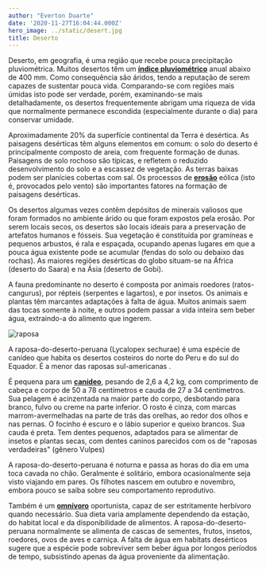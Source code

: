 ```yaml
---
author: "Everton Duarte"
date: '2020-11-27T16:04:44.000Z'
hero_image: ../static/desert.jpg
title: Deserto
---
```

Deserto, em geografia, é uma região que recebe pouca precipitação pluviométrica. Muitos desertos têm um **[índice pluviométrico](https://pt.wikipedia.org/wiki/%C3%8Dndice_pluviom%C3%A9trico)** anual abaixo de 400 mm. Como consequência são áridos, tendo a reputação de serem capazes de sustentar pouca vida. Comparando-se com regiões mais úmidas isto pode ser verdade, porém, examinando-se mais detalhadamente, os desertos frequentemente abrigam uma riqueza de vida que normalmente permanece escondida (especialmente durante o dia) para conservar umidade.

Aproximadamente 20% da superfície continental da Terra é desértica. As paisagens desérticas têm alguns elementos em comum: o solo do deserto é principalmente composto de areia, com frequente formação de dunas. Paisagens de solo rochoso são típicas, e refletem o reduzido desenvolvimento do solo e a escassez de vegetação. As terras baixas podem ser planícies cobertas com sal. Os processos de **[erosão](https://pt.wikipedia.org/wiki/Eros%C3%A3o 'erosão')** eólica (isto é, provocados pelo vento) são importantes fatores na formação de paisagens desérticas.

Os desertos algumas vezes contêm depósitos de minerais valiosos que foram formados no ambiente árido ou que foram expostos pela erosão. Por serem locais secos, os desertos são locais ideais para a preservação de artefatos humanos e fósseis. Sua vegetação é constituída por gramíneas e pequenos arbustos, é rala e espaçada, ocupando apenas lugares em que a pouca água existente pode se acumular (fendas do solo ou debaixo das rochas). As maiores regiões desérticas do globo situam-se na África (deserto do Saara) e na Ásia (deserto de Gobi).

A fauna predominante no deserto é composta por animais roedores (ratos-cangurus), por répteis (serpentes e lagartos), e por insetos. Os animais e plantas têm marcantes adaptações à falta de água. Muitos animais saem das tocas somente à noite, e outros podem passar a vida inteira sem beber água, extraindo-a do alimento que ingerem.

![raposa](../static/Raposa.jpg)

A raposa-do-deserto-peruana (Lycalopex sechurae) é uma espécie de canídeo que habita os desertos costeiros do norte do Peru e do sul do Equador. É a menor das raposas sul-americanas .

É pequena para um **[canídeo](https://pt.wikipedia.org/wiki/Can%C3%ADdeos 'canídeo')**, pesando de 2,6 a 4,2 kg, com comprimento de cabeça e corpo de 50 a 78 centímetros e cauda de 27 a 34 centímetros. Sua pelagem é acinzentada na maior parte do corpo, desbotando para branco, fulvo ou creme na parte inferior. O rosto é cinza, com marcas marrom-avermelhadas na parte de trás das orelhas, ao redor dos olhos e nas pernas. O focinho é escuro e o lábio superior e queixo brancos. Sua cauda é preta. Tem dentes pequenos, adaptados para se alimentar de insetos e plantas secas, com dentes caninos parecidos com os de "raposas verdadeiras" (gênero Vulpes)

A raposa-do-deserto-peruana é noturna e passa as horas do dia em uma toca cavada no chão. Geralmente é solitário, embora ocasionalmente seja visto viajando em pares. Os filhotes nascem em outubro e novembro, embora pouco se saiba sobre seu comportamento reprodutivo.

Também é um **[omnívoro](https://pt.wikipedia.org/wiki/Omn%C3%ADvoro 'omnívoro')** oportunista, capaz de ser estritamente herbívoro quando necessário. Sua dieta varia amplamente dependendo da estação, do habitat local e da disponibilidade de alimentos. A raposa-do-deserto-peruana normalmente se alimenta de cascas de sementes, frutos, insetos, roedores, ovos de aves e carniça. A falta de água em habitats desérticos sugere que a espécie pode sobreviver sem beber água por longos períodos de tempo, subsistindo apenas da água proveniente da alimentação.

## 